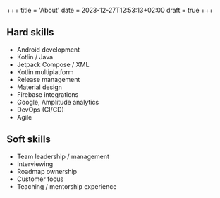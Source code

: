 +++
title = 'About'
date = 2023-12-27T12:53:13+02:00
draft = true
+++

## Hard skills

- Android development
- Kotlin / Java
- Jetpack Compose / XML
- Kotlin multiplatform
- Release management
- Material design
- Firebase integrations
- Google, Amplitude analytics
- DevOps (CI/CD)
- Agile

## Soft skills

- Team leadership / management
- Interviewing
- Roadmap ownership
- Customer focus
- Teaching / mentorship experience